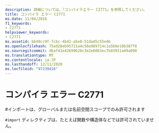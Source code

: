 ```yaml
---
description: 詳細については、「コンパイラエラー C2771」を参照してください。
title: コンパイラ エラー C2771
ms.date: 11/04/2016
f1_keywords:
- C2771
helpviewer_keywords:
- C2771
ms.assetid: b649cc9f-7cbc-4b42-a5e8-51dad5c55e4b
ms.openlocfilehash: 75a928eb95721a4c50a989714c1a5b6e18b387f8
ms.sourcegitcommit: d6af41e42699628c3e2e6063ec7b03931a49a098
ms.translationtype: MT
ms.contentlocale: ja-JP
ms.lasthandoff: 12/11/2020
ms.locfileid: "97239416"
---
```

# <a name="compiler-error-c2771"></a>コンパイラ エラー C2771

\#インポートは、グローバルまたは名前空間スコープでのみ許可されます

`#import` ディレクティブは、たとえば関数や構造体などでは許可されていません。
